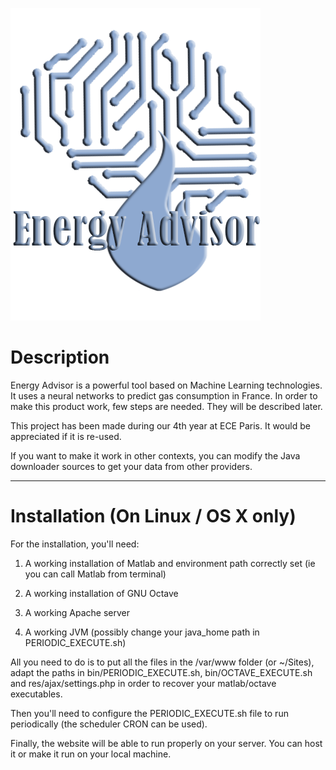 ![alt tag](res/img/logo.png?raw=true "Title")

# Description

Energy Advisor is a powerful tool based on Machine Learning technologies. It uses a neural networks to predict gas consumption in France.
In order to make this product work, few steps are needed. They will be described later.

This project has been made during our 4th year at ECE Paris. It would be appreciated if it is re-used.

If you want to make it work in other contexts, you can modify the Java downloader sources to get your data from other providers.

---

# Installation (On Linux / OS X only)

For the installation, you'll need:

1. A working installation of Matlab and environment path correctly set (ie you can call Matlab from terminal)

2. A working installation of GNU Octave

3. A working Apache server

4. A working JVM (possibly change your java_home path in PERIODIC_EXECUTE.sh)

All you need to do is to put all the files in the /var/www folder (or ~/Sites), adapt the paths in bin/PERIODIC_EXECUTE.sh, bin/OCTAVE_EXECUTE.sh and res/ajax/settings.php in order to recover your matlab/octave executables.

Then you'll need to configure the PERIODIC_EXECUTE.sh file to run periodically (the scheduler CRON can be used).

Finally, the website will be able to run properly on your server. You can host it or make it run on your local machine.